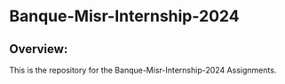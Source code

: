 # Banque-Misr-Internship-2024

## Overview:

This is the repository for the Banque-Misr-Internship-2024 Assignments.
